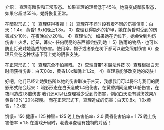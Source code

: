 介绍：
查理有暗影和正常形态。
如果查理的理智低于45％，她将变成暗影形态，如果它超过55％，她将恢复正常。

在暗影形式：
1）查理获得夜视！
2）查理在不同时段有着不同的伤害倍率：白天：1.4x，黄昏1.6x和晚上1.8x。
3）查理获得额外的护甲，她在黄昏时受到的伤害减少10％，在夜晚减少20％。
4）查理怕光！如果她在光线下，她会受到灼伤伤害！火炬，灯笼，篝火- 任何明亮的东西都会伤到她！
5）防雨的物品 - 也可以防止灯光对她造成的伤害。使用伞，帽子或者躲在树下都可以避免照射伤害
6）查理只会在这种状态下穿上她的阴影皮肤。

在正常形式：
1）查理完全不怕黑暗。
2）查理自带1本魔法科技
3）查理根据白天时间获得伤害：白天0.8x，黄昏1.0x和晚上1.2x。
4）查理将能够改变她的皮肤！





好吧，他们已经让她受伤所以她的伤害取决于白天，我想我们可以将它与我们的阴影形式结合起来：
暗影形态在白天造成1.4倍伤害，在黄昏期间造成1.6倍伤害，在夜间造成1.8倍伤害
我们还可以让查理减少受到的伤害，例如白天没有减伤效果//黄昏10%/ 20％夜晚。
而在正常形式下，查理造成的伤害：白天0.8x，1.0x黄昏，1.2x夜

饥饿= 150
健康= 125
神智= 125
晚上伤害倍率= 2.0
黄昏伤害倍率= 1.75
晚上伤害倍率 = 1.5
在游戏开局时，老麦与查理有独特的对话！